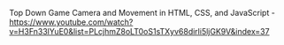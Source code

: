 Top Down Game Camera and Movement in HTML, CSS, and JavaScript - https://www.youtube.com/watch?v=H3Fn33lYuE0&list=PLcjhmZ8oLT0oS1sTXyv68dirli5ljGK9V&index=37
